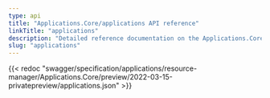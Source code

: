 ```yaml
---
type: api
title: "Applications.Core/applications API reference"
linkTitle: "applications"
description: "Detailed reference documentation on the Applications.Core/applications API"
slug: "applications"
---
```


{{< redoc "swagger/specification/applications/resource-manager/Applications.Core/preview/2022-03-15-privatepreview/applications.json" >}}
